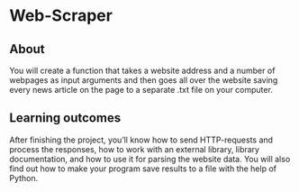 # Web-Scraper

## About
You will create a function that takes a website address and a number of webpages as input arguments and then goes all over the website saving every news article on the page to a separate .txt file on your computer.

## Learning outcomes
After finishing the project, you’ll know how to send HTTP-requests and process the responses, how to work with an external library, library documentation, and how to use it for parsing the website data. You will also find out how to make your program save results to a file with the help of Python.
